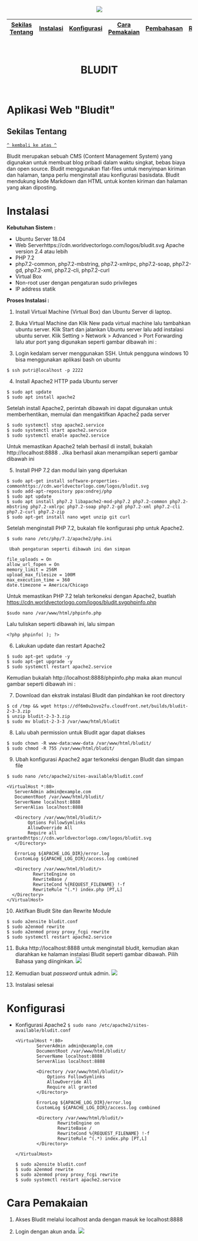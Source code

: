 <h1 align="center"><img src="https://raw.githubusercontent.com/adeliyay/bludit/master/Screenshot/logo.png"></h1>

[Sekilas Tentang](#sekilas-tentang) | [Instalasi](#instalasi) | [Konfigurasi](#konfigurasi) | [Cara Pemakaian](#cara-pemakaian) | [Pembahasan](#pembahasan) | [Referensi](#referensi)
:---:|:---:|:---:|:---:|:---:|:---:

<br/>
<h1 align="center">BLUDIT</h1>
<br/>

# Aplikasi Web "Bludit"

## Sekilas Tentang
[`^ kembali ke atas ^`](#)

Bludit merupakan sebuah CMS (Content Management System) yang digunakan untuk membuat blog pribadi dalam waktu singkat, bebas biaya dan open source. Bludit menggunakan flat-files untuk menyimpan kiriman dan halaman, tanpa perlu menginstall atau konfigurasi basisdata. Bludit mendukung kode Markdown dan HTML untuk konten kiriman dan halaman yang akan diposting. 

# Instalasi 
**Kebutuhan Sistem :**
-   Ubuntu Server 18.04
-   Web Serverhttps://cdn.worldvectorlogo.com/logos/bludit.svg Apache version 2.4 atau lebih
-   PHP 7.2
-   php7.2-common, php7.2-mbstring, php7.2-xmlrpc, php7.2-soap, php7.2-gd, php7.2-xml, php7.2-cli, php7.2-curl
-   Virtual Box
-   Non-root user dengan pengaturan sudo privileges
-   IP address statik

**Proses Instalasi :**
1. Install Virtual Machine (Virtual Box) dan Ubuntu Server di laptop.
2. Buka Virtual Machine dan Klik New pada virtual machine lalu tambahkan ubuntu server.
   Klik Start dan jalankan Ubuntu server lalu add instalasi ubuntu server.
   Klik Setting > Network > Advanced > Port Forwarding lalu atur port yang digunakan seperti gambar dibawah ini :
   
3. Login kedalam server menggunakan SSH. Untuk pengguna windows 10 bisa menggunakan aplikasi bash on ubuntu 

  ```
  $ ssh putri@localhost -p 2222
  ```
 4. Install Apache2 HTTP pada Ubuntu server
  ```
  $ sudo apt update
  $ sudo apt install apache2
  ```
   Setelah install Apache2, perintah dibawah ini dapat digunakan untuk memberhentikan, memulai dan mengaktifkan Apache2 pada server
  ```
  $ sudo systemctl stop apache2.service
  $ sudo systemctl start apache2.service
  $ sudo systemctl enable apache2.service
  ```
   Untuk memastikan Apache2 telah berhasil di install, bukalah http://localhost:8888 . JIka berhasil akan menampilkan seperti gambar dibawah ini
   
5. Install PHP 7.2 dan modul lain yang diperlukan
  ```
  $ sudo apt-get install software-properties-commonhttps://cdn.worldvectorlogo.com/logos/bludit.svg
  $ sudo add-apt-repository ppa:ondrej/php
  $ sudo apt update
  $ sudo apt install php7.2 libapache2-mod-php7.2 php7.2-common php7.2-mbstring php7.2-xmlrpc php7.2-soap php7.2-gd php7.2-xml php7.2-cli php7.2-curl php7.2-zip
  $ sudo apt-get install nano wget unzip git curl
  ```
   Setelah menginstall PHP 7.2, bukalah file konfigurasi php untuk Apache2.
  ```
  $ sudo nano /etc/php/7.2/apache2/php.ini
  ```
     Ubah pengaturan seperti dibawah ini dan simpan
  ```
  file_uploads = On
  allow_url_fopen = On
  memory_limit = 256M
  upload_max_filesize = 100M
  max_execution_time = 360
  date.timezone = America/Chicago
```
   Untuk memastikan PHP 7.2 telah terkoneksi dengan Apache2, buatlah https://cdn.worldvectorlogo.com/logos/bludit.svgphpinfo.php  
  ```
  $sudo nano /var/www/html/phpinfo.php
  ```
   Lalu tuliskan seperti dibawah ini, lalu simpan
  ```
  <?php phpinfo( ); ?>
  ```
6. Lakukan update dan restart Apache2
  ```
  $ sudo apt-get update -y
  $ sudo apt-get upgrade -y
  $ sudo systemctl restart apache2.service
  ```
   Kemudian bukalah http://localhost:8888/phpinfo.php maka akan muncul gambar seperti dibawah ini :
  
7. Download dan ekstrak instalasi Bludit dan pindahkan ke root directory
  ```
  $ cd /tmp && wget https://df6m0u2ovo2fu.cloudfront.net/builds/bludit-2-3-3.zip
  $ unzip bludit-2-3-3.zip
  $ sudo mv bludit-2-3-3 /var/www/html/bludit
  ```
8. Lalu ubah permission untuk Bludit agar dapat diakses
  ```
  $ sudo chown -R www-data:www-data /var/www/html/bludit/
  $ sudo chmod -R 755 /var/www/html/bludit/ 
  ```
9. Ubah konfigurasi Apache2 agar terkoneksi dengan Bludit dan simpan file
  ```
  $ sudo nano /etc/apache2/sites-available/bludit.conf
  ```
  ```
  <VirtualHost *:80>
     ServerAdmin admin@example.com
     DocumentRoot /var/www/html/bludit/
     ServerName localhost:8888
     ServerAlias localhost:8888

     <Directory /var/www/html/bludit/>
          Options FollowSymlinks
          AllowOverride All
          Require all grantedhttps://cdn.worldvectorlogo.com/logos/bludit.svg
     </Directory>

     ErrorLog ${APACHE_LOG_DIR}/error.log
     CustomLog ${APACHE_LOG_DIR}/access.log combined
    
     <Directory /var/www/html/bludit/>
            RewriteEngine on
            RewriteBase /
            RewriteCond %{REQUEST_FILENAME} !-f
            RewriteRule ^(.*) index.php [PT,L]
    </Directory>
  </VirtualHost>
  ```
10. Aktifkan Bludit Site dan Rewrite Module
  ```
  $ sudo a2ensite bludit.conf
  $ sudo a2enmod rewrite
  $ sudo a2enmod proxy proxy_fcgi rewrite
  $ sudo systemctl restart apache2.service
  ```
11. Buka http://localhost:8888 untuk menginstall bludit, kemudian akan diarahkan ke halaman instalasi Bludit seperti gambar dibawah. Pilih Bahasa yang diinginkan.
<img src="https://raw.githubusercontent.com/adeliyay/bludit/master/Screenshot/41.PNG"></img>

12. Kemudian buat *password* untuk admin.
<img src="https://raw.githubusercontent.com/adeliyay/bludit/master/Screenshot/42.PNG"></img>

13. Instalasi selesai


# Konfigurasi
- Konfigurasi Apache2
`$ sudo nano /etc/apache2/sites-available/bludit.conf`
	
	```
	<VirtualHost *:80>
     		ServerAdmin admin@example.com
     		DocumentRoot /var/www/html/bludit/
     		ServerName localhost:8888
     		ServerAlias localhost:8888

     		<Directory /var/www/html/bludit/>
          		Options FollowSymlinks
          		AllowOverride All
          		Require all granted
     		</Directory>

     		ErrorLog ${APACHE_LOG_DIR}/error.log
     		CustomLog ${APACHE_LOG_DIR}/access.log combined
    
     		<Directory /var/www/html/bludit/>
            		RewriteEngine on
            		RewriteBase /
            		RewriteCond %{REQUEST_FILENAME} !-f
            		RewriteRule ^(.*) index.php [PT,L]
    		</Directory>

	</VirtualHost>
	```

	```
	$ sudo a2ensite bludit.conf
	$ sudo a2enmod rewrite
	$ sudo a2enmod proxy proxy_fcgi rewrite
	$ sudo systemctl restart apache2.service
	```
# Cara Pemakaian
1. Akses Bludit melalui localhost anda dengan masuk ke localhost:8888

2. Login dengan akun anda.
<img src="https://raw.githubusercontent.com/adeliyay/bludit/master/Screenshot/44.PNG"></img>
